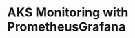 # AKS Monitoring with PrometheusGrafana                                                                                                                                                                                                                                                                                                         
